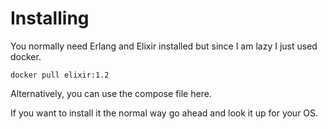 Installing
==========

You normally need Erlang and Elixir installed but since I am lazy I just used
docker.

```
docker pull elixir:1.2
```

Alternatively, you can use the compose file here.

If you want to install it the normal way go ahead and look it up for your OS.
